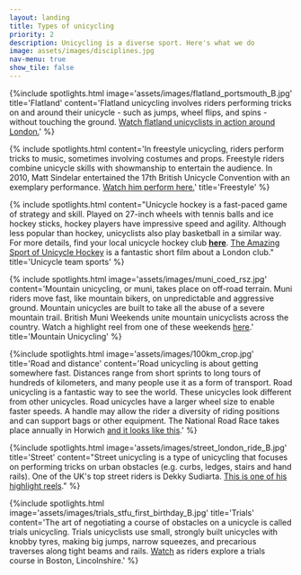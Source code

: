 ```yaml
---
layout: landing
title: Types of unicycling
priority: 2
description: Unicycling is a diverse sport. Here's what we do
image: assets/images/disciplines.jpg
nav-menu: true
show_tile: false
---
```


<section class="spotlights">

{%include spotlights.html
image='assets/images/flatland_portsmouth_B.jpg'
title='Flatland'
content='Flatland unicycling involves riders performing tricks on and around their unicycle - such as jumps, wheel flips, and spins - without
touching the ground. <a href="https://www.youtube.com/watch?v=5cefyiEhUb8">Watch flatland unicyclists in action around London.</a>'
%}

{% include spotlights.html
content='In freestyle unicycling, riders perform tricks to music, sometimes involving costumes and props. Freestyle riders 
combine unicycle skills with showmanship to entertain the audience. In 2010, Matt Sindelar entertained the 17th British Unicycle Convention
with an exemplary performance. <a href="https://youtu.be/B2X3v3JRmQc">Watch him perform here.</a>'
title='Freestyle'
%}

{% include spotlights.html 
content="Unicycle hockey is a fast-paced game of strategy and skill. Played on 27-inch wheels with tennis balls and ice 
hockey sticks, hockey players have impressive speed and agility. Although less popular than hockey, unicyclists also play basketball 
in a similar way. For more details, find your local unicycle hockey club <a href='https://unicycle.org.uk/clubs.html'><b>here</b></a>.
<a href='https://youtu.be/gIaLfqXdb1g'>The Amazing Sport of Unicycle Hockey</a> is a fantastic short film about a London club."
title='Unicycle team sports'
%}

{% include spotlights.html
image='assets/images/muni_coed_rsz.jpg'
content='Mountain unicycling, or muni, takes place on off-road terrain.
Muni riders move fast, like mountain bikers, on unpredictable and aggressive ground. 
Mountain unicycles are built to take all the abuse of a severe mountain trail. British 
Muni Weekends unite mountain unicyclists across the country. Watch a highlight reel from 
one of these weekends <a href="https://www.youtube.com/watch?v=U9KGTFtIcCU">here</a>.'
title='Mountain Unicycling'
%}

{%include spotlights.html
image='assets/images/100km_crop.jpg'
title='Road and distance'
content='Road unicycling is about getting somewhere fast. Distances range from short sprints to long tours 
of hundreds of kilometers, and many people use it as a form of transport. Road unicycling is a fantastic way to see the world.
These unicycles look different from other unicycles. Road unicycles have a larger wheel size to enable faster 
speeds. A handle may allow the rider a diversity of riding positions and can support bags or other equipment.
The National Road Race takes place annually in Horwich <a href="https://youtu.be/K3N98OpqwB0">and it looks like this</a>.'
%}

{%include spotlights.html
image='assets/images/street_london_ride_B.jpg'
title='Street'
content="Street unicycling is a type of unicycling that focuses on performing tricks on urban 
obstacles (e.g. curbs, ledges, stairs and hand rails). One of the UK's top street riders is Dekky Sudiarta. 
<a href='https://www.youtube.com/watch?v=vMjXs6rV3oQ'>This is one of his highlight reels</a>."
%}

{%include spotlights.html
image='assets/images/trials_stfu_first_birthday_B.jpg'
title='Trials'
content='The art of negotiating a course of obstacles on a unicycle is called trials unicycling. 
Trials unicyclists use small, strongly built unicycles with knobby tyres, making big jumps, narrow 
squeezes, and precarious traverses along tight beams and rails. <a href="https://www.youtube.com/watch?v=5XmBK1EJy48">Watch</a> 
as riders explore a trials course in Boston, Lincolnshire.'
%}

